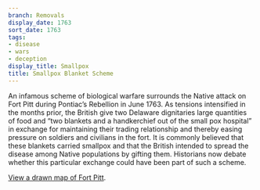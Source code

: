 ```yaml
---
branch: Removals
display_date: 1763
sort_date: 1763
tags:
- disease
- wars
- deception
display_title: Smallpox
title: Smallpox Blanket Scheme
---
```


An infamous scheme of biological warfare surrounds the Native attack on Fort Pitt during Pontiac’s Rebellion in June 1763. As tensions intensified in the months prior, the British give two Delaware dignitaries large quantities of food and “two blankets and a handkerchief out of the small pox hospital” in exchange for maintaining their trading relationship and thereby easing pressure on soldiers and civilians in the fort. It is commonly believed that these blankets carried smallpox and that the British intended to spread the disease among Native populations by gifting them. Historians now debate whether this particular exchange could have been part of such a scheme. 

[View a drawn map of Fort Pitt](https://commons.wikimedia.org/wiki/File:Plan_of_Fort_Pitt,_1759.jpg#/media/File:Plan_of_Fort_Pitt,_1759.jpg).
